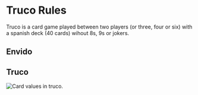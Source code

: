 # Truco Rules

Truco is a card game played between two players (or three, four or six) with a spanish deck (40 cards) wihout 8s, 9s or jokers. 

## Envido


## Truco




![Card values in truco.](https://www.google.com/search?q=cartas+truco+valores&tbm=isch&ved=2ahUKEwjG7bLz48eCAxWlSbgEHflHAJEQ2-cCegQIABAA&oq=cartas+truco+valores&gs_lcp=CgNpbWcQAzIFCAAQgAQyBggAEAgQHjIGCAAQCBAeMgYIABAIEB46BggAEAcQHjoHCAAQigUQQzoKCAAQigUQsQMQQzoICAAQgAQQsQM6BAgAEB5Q8gxYzDlgwzxoAnAAeAKAAcwHiAHNIJIBDTQuNi42LjEuMS4wLjGYAQCgAQGqAQtnd3Mtd2l6LWltZ8ABAQ&sclient=img&ei=t6dVZYa2MqWT4dUP-Y-BiAk&bih=535&biw=1278#imgrc=hU2eUsTjJZv7ZM)

